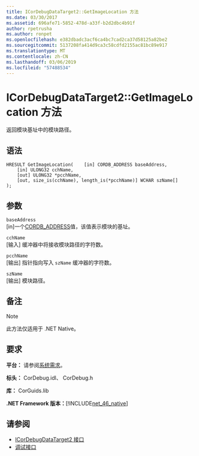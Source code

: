 ```yaml
---
title: ICorDebugDataTarget2::GetImageLocation 方法
ms.date: 03/30/2017
ms.assetid: 696afe71-5852-478d-a33f-b2d2dbc4b91f
author: rpetrusha
ms.author: ronpet
ms.openlocfilehash: e382dbadc3acf6ca4bc7cad2ca37d58125a82be2
ms.sourcegitcommit: 5137208fa414d9ca3c58cdfd2155ac81bc89e917
ms.translationtype: MT
ms.contentlocale: zh-CN
ms.lasthandoff: 03/06/2019
ms.locfileid: "57488534"
---
```

# <a name="icordebugdatatarget2getimagelocation-method"></a>ICorDebugDataTarget2::GetImageLocation 方法
返回模块基址中的模块路径。  
  
## <a name="syntax"></a>语法  
  
```  
HRESULT GetImageLocation(    [in] CORDB_ADDRESS baseAddress,  
    [in] ULONG32 cchName,  
    [out] ULONG32 *pcchName,  
    [out, size_is(cchName), length_is(*pcchName)] WCHAR szName[]  
);  
```  
  
## <a name="parameters"></a>参数  
 `baseAddress`  
 [in]一个[CORDB_ADDRESS](../../../../docs/framework/unmanaged-api/common-data-types-unmanaged-api-reference.md)值，该值表示模块的基址。  
  
 `cchName`  
 [输入] 缓冲器中将接收模块路径的字符数。  
  
 `pcchName`  
 [输出] 指针指向写入 `szName` 缓冲器的字符数。  
  
 `szName`  
 [输出] 模块路径。  
  
## <a name="remarks"></a>备注  
  
> [!NOTE]
>  此方法仅适用于 .NET Native。  
  
## <a name="requirements"></a>要求  
 **平台：** 请参阅[系统需求](../../../../docs/framework/get-started/system-requirements.md)。  
  
 **标头：** CorDebug.idl、 CorDebug.h  
  
 **库：** CorGuids.lib  
  
 **.NET Framework 版本：**[!INCLUDE[net_46_native](../../../../includes/net-46-native-md.md)]  
  
## <a name="see-also"></a>请参阅
- [ICorDebugDataTarget2 接口](../../../../docs/framework/unmanaged-api/debugging/icordebugdatatarget2-interface.md)
- [调试接口](../../../../docs/framework/unmanaged-api/debugging/debugging-interfaces.md)
